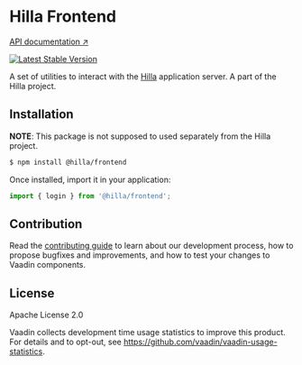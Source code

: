 # Hilla Frontend

[API documentation ↗](https://hilla.dev/docs/tutorials/in-depth-course/login-and-authentication)

[![Latest Stable Version](https://img.shields.io/npm/v/@hilla/frontend.svg)](https://www.npmjs.com/package/@hilla/frontend)

A set of utilities to interact with the [Hilla](https://hilla.dev/docs/) application server.
A part of the Hilla project.

## Installation

**NOTE**: This package is not supposed to used separately from the Hilla project.

```bash
$ npm install @hilla/frontend
```

Once installed, import it in your application:

```js
import { login } from '@hilla/frontend';
```

## Contribution

Read the [contributing guide](https://vaadin.com/docs/latest/contributing-docs/overview) to learn about our development process, how to propose bugfixes and improvements, and how to test your changes to Vaadin components.

## License

Apache License 2.0

Vaadin collects development time usage statistics to improve this product.
For details and to opt-out, see https://github.com/vaadin/vaadin-usage-statistics.
